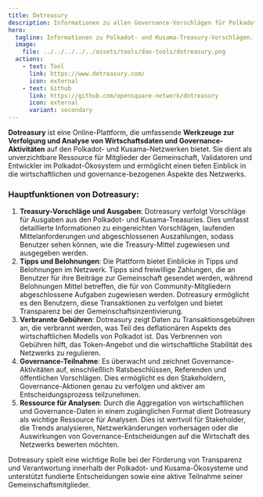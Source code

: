 ```yaml
---
title: Dotreasury
description: Informationen zu allen Governance-Vorschlägen für Polkadot und Kusama.
hero:
  tagline: Informationen zu Polkadot- und Kusama-Treasury-Vorschlägen.
  image: 
    file: ../../../../../assets/tools/dao-tools/dotreasury.png
  actions:
    - text: Tool
      link: https://www.dotreasury.com/
      icon: external
    - text: Github
      link: https://github.com/opensquare-network/dotreasury
      icon: external
      variant: secondary
---
```


**Dotreasury** ist eine Online-Plattform, die umfassende **Werkzeuge zur Verfolgung und Analyse von Wirtschaftsdaten und Governance-Aktivitäten** auf den Polkadot- und Kusama-Netzwerken bietet. Sie dient als unverzichtbare Ressource für Mitglieder der Gemeinschaft, Validatoren und Entwickler im Polkadot-Ökosystem und ermöglicht einen tiefen Einblick in die wirtschaftlichen und governance-bezogenen Aspekte des Netzwerks.

### Hauptfunktionen von Dotreasury:
1. **Treasury-Vorschläge und Ausgaben**: Dotreasury verfolgt Vorschläge für Ausgaben aus den Polkadot- und Kusama-Treasuries. Dies umfasst detaillierte Informationen zu eingereichten Vorschlägen, laufenden Mittelanforderungen und abgeschlossenen Auszahlungen, sodass Benutzer sehen können, wie die Treasury-Mittel zugewiesen und ausgegeben werden.
2. **Tipps und Belohnungen**: Die Plattform bietet Einblicke in Tipps und Belohnungen im Netzwerk. Tipps sind freiwillige Zahlungen, die an Benutzer für ihre Beiträge zur Gemeinschaft gesendet werden, während Belohnungen Mittel betreffen, die für von Community-Mitgliedern abgeschlossene Aufgaben zugewiesen werden. Dotreasury ermöglicht es den Benutzern, diese Transaktionen zu verfolgen und bietet Transparenz bei der Gemeinschaftsinzentivierung.
3. **Verbrannte Gebühren**: Dotreasury zeigt Daten zu Transaktionsgebühren an, die verbrannt werden, was Teil des deflationären Aspekts des wirtschaftlichen Modells von Polkadot ist. Das Verbrennen von Gebühren hilft, das Token-Angebot und die wirtschaftliche Stabilität des Netzwerks zu regulieren.
4. **Governance-Teilnahme**: Es überwacht und zeichnet Governance-Aktivitäten auf, einschließlich Ratsbeschlüssen, Referenden und öffentlichen Vorschlägen. Dies ermöglicht es den Stakeholdern, Governance-Aktionen genau zu verfolgen und aktiver am Entscheidungsprozess teilzunehmen.
5. **Ressource für Analysen**: Durch die Aggregation von wirtschaftlichen und Governance-Daten in einem zugänglichen Format dient Dotreasury als wichtige Ressource für Analysen. Dies ist wertvoll für Stakeholder, die Trends analysieren, Netzwerkänderungen vorhersagen oder die Auswirkungen von Governance-Entscheidungen auf die Wirtschaft des Netzwerks bewerten möchten.

Dotreasury spielt eine wichtige Rolle bei der Förderung von Transparenz und Verantwortung innerhalb der Polkadot- und Kusama-Ökosysteme und unterstützt fundierte Entscheidungen sowie eine aktive Teilnahme seiner Gemeinschaftsmitglieder.
